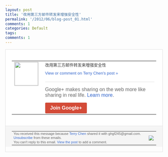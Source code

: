 ```yaml
---
layout: post
title: '改用第三方邮件转发来增强安全性'
permalink: '/2012/06/blog-post_01.html'
comments: 1
categories: Default
tags: 
comments: 1
---
```

<div style="border:solid 1px #dfdfdf;color:#686868;font:13px Arial"><div style="background-color:#fff;padding:20px;"><table cellpadding="0" cellspacing="0"><tr><td style="padding-right:15px;vertical-align:top"><a href="https://plus.google.com/_/notifications/emlink?emrecipient=110383213907342398774&amp;emid=COi2v5SVrbACFaVnQAodSUwAAA&amp;path=%2F108643996575278738906&amp;dt=1338558007730"><img height="75" src="https://lh3.googleusercontent.com/-KKRGTyJ5Bl0/AAAAAAAAAAI/AAAAAAAAEEY/jllxqER5dCk/s75-c-k-a/photo.jpg" style="border:solid 1px #cccccc;" width="75"/></a></td><td style="width:578px;color:#333;font:13px Arial;vertical-align:top;"><div style="padding-bottom:10px">改用第三方邮件转发来增强安全性</div><a href="https://plus.google.com/_/notifications/emlink?emrecipient=110383213907342398774&amp;emid=COi2v5SVrbACFaVnQAodSUwAAA&amp;path=%2F108643996575278738906%2Fposts%2Ffiy8evD8GvP%3Fgpinv%3DAMIXal90YyAqz_6ifE-W7R2NnZMPtugyEQw5NCQckcJV1wTgXt5XdPfgTDO900hVRa7mi80bH4uqCNDfyfw-mbqzOC5UgUv-vHeb1ZejVPJIEI0n4GAUYho&amp;dt=1338558007730" style="color:#3366CC;text-decoration:none;">View or comment on Terry Chen's post »</a><div style="margin-top:20px;border-top:solid 1px #dfdfdf"><div style="padding:15px 0;color:#686868;font:16px Arial;">Google+ makes sharing on the web more like sharing in real life. <a href="http://www.google.com/+/learnmore/" style="color:#3366CC;text-decoration:none;">Learn more</a>.</div><a href="https://plus.google.com/_/notifications/emlink?emrecipient=110383213907342398774&amp;emid=COi2v5SVrbACFaVnQAodSUwAAA&amp;path=%2F%3Fgpinv%3DAMIXal90YyAqz_6ifE-W7R2NnZMPtugyEQw5NCQckcJV1wTgXt5XdPfgTDO900hVRa7mi80bH4uqCNDfyfw-mbqzOC5UgUv-vHeb1ZejVPJIEI0n4GAUYho&amp;dt=1338558007730" style="display:inline-block;padding:7px 15px;background-color:#d44b38; color:#fff;font-size:16px; font-weight:bold;border-radius:2px;border:solid 1px #c43b28; white-space:nowrap;text-decoration:none">Join Google+</a></div></td></tr></table></div><div style="border-top:solid 1px #dfdfdf;padding:0 20px; background-color:#f5f5f5"><table cellpadding="0" cellspacing="0" style="height:50px"><tbody><tr><td style="vertical-align:middle;width:100%; color:#636363;font:11px Arial; line-height:120%">You received this message because <a href="https://plus.google.com/_/notifications/emlink?emrecipient=110383213907342398774&amp;emid=COi2v5SVrbACFaVnQAodSUwAAA&amp;path=%2F108643996575278738906%3Fgpinv%3DAMIXal90YyAqz_6ifE-W7R2NnZMPtugyEQw5NCQckcJV1wTgXt5XdPfgTDO900hVRa7mi80bH4uqCNDfyfw-mbqzOC5UgUv-vHeb1ZejVPJIEI0n4GAUYho&amp;dt=1338558007730" style="color:#3366CC;text-decoration:none;">Terry Chen</a> shared it with ghgf245@gmail.com. <a href="https://plus.google.com/_/notifications/emlink?emrecipient=110383213907342398774&amp;emid=COi2v5SVrbACFaVnQAodSUwAAA&amp;path=%2F_%2Fnonplus%2Femailsettings%3Fgpinv%3DAMIXal90YyAqz_6ifE-W7R2NnZMPtugyEQw5NCQckcJV1wTgXt5XdPfgTDO900hVRa7mi80bH4uqCNDfyfw-mbqzOC5UgUv-vHeb1ZejVPJIEI0n4GAUYho%26est%3DADH5u8XJritV4y665-1zKTooBA-DbS2nOwHPVr3hr-GTZ7m9EUXHaDxllY0jgwQosVBwcSH0IB7-gRBCMKuomBxd8lDch6yxs2c6oYTgyZ9yHPvth9JJbRM4mLCpUi_poJIZMpzJgOmn&amp;dt=1338558007730" style="color:#3366CC;text-decoration:none;">Unsubscribe</a> from these emails.<br/>You can't reply to this email. <a href="https://plus.google.com/_/notifications/emlink?emrecipient=110383213907342398774&amp;emid=COi2v5SVrbACFaVnQAodSUwAAA&amp;path=%2F108643996575278738906%2Fposts%2Ffiy8evD8GvP%3Fgpinv%3DAMIXal90YyAqz_6ifE-W7R2NnZMPtugyEQw5NCQckcJV1wTgXt5XdPfgTDO900hVRa7mi80bH4uqCNDfyfw-mbqzOC5UgUv-vHeb1ZejVPJIEI0n4GAUYho&amp;dt=1338558007730" style="color:#3366CC;text-decoration:none;">View the post</a> to add a comment.<br/></td><td><img src="https://ssl.gstatic.com/s2/oz/images/notifications/logo/google-plus-6617a72bb36cc548861652780c9e6ff1.png"/></td></tr></tbody></table></div></div>